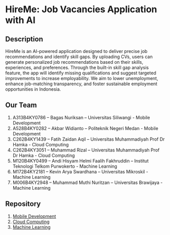# HireMe: Job Vacancies Application with AI

## Description

HireMe is an AI-powered application designed to deliver precise job recommendations and identify skill gaps. By uploading CVs, users can generate personalized job recommendations based on their skills, experiences, and preferences. Through the built-in skill gap analysis feature, the app will identify missing qualifications and suggest targeted improvements to increase employability. We aim to lower unemployment, enhance job-matching transparency, and foster sustainable employment opportunities in Indonesia.

## Our Team

1. A313B4KY0786 – Bagas Nuriksan – Universitas Siliwangi - Mobile Development
2. A528B4KY0282 – Akbar Widianto – Politeknik Negeri Medan - Mobile Development
3. C262B4KY1439 – Fatih Zaidan Aqil – Universitas Muhammadiyah Prof Dr Hamka - Cloud Computing
4. C262B4KY3051 – Muhammad Rizal – Universitas Muhammadiyah Prof Dr Hamka - Cloud Computing
5. M120B4KY0499 – Andi Hisyam Helmi Faalih Fakhruddin – Institut Teknologi Telkom Purwokerto - Machine Learning
6. M172B4KY2181 – Kevin Arya Swardhana – Universitas Mikroskil - Machine Learning
7. M006B4KY2948 – Muhammad Muthi Nuritzan – Universitas Brawijaya - Machine Learning

## Repository

1. [Mobile Development](https://github.com/C242-PS407/HireMe)
2. [Cloud Computing](https://github.com/C242-PS407/api-authentication)
3. [Machine Learning](https://github.com/C242-PS407/Machine-Learning)
